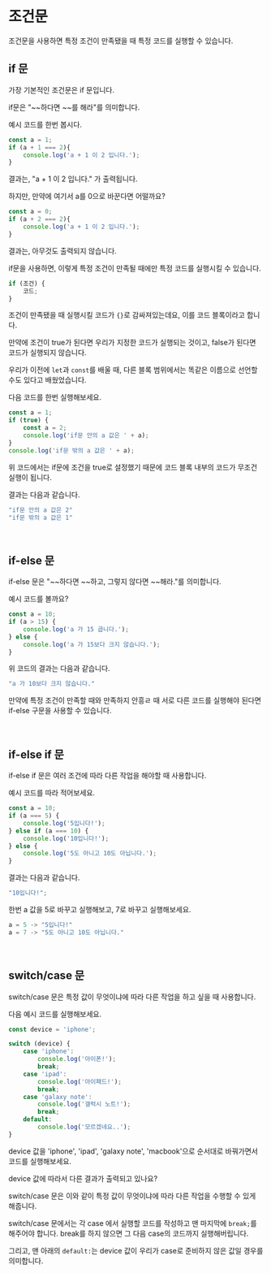 # 조건문

조건문을 사용하면 특정 조건이 만족됐을 때 특정 코드를 실행할 수 있습니다. 

## if 문

가장 기본적인 조건문은 if 문입니다. 

if문은 "~~하다면 ~~를 해라"를 의미합니다. 

예시 코드를 한번 봅시다. 

```javascript
const a = 1;
if (a + 1 === 2){
    console.log('a + 1 이 2 입니다.');
}
```

결과는, "a + 1 이 2 입니다." 가 출력됩니다. 

하지만, 만약에 여기서 a를 0으로 바꾼다면 어떨까요?

```javascript
const a = 0;
if (a + 2 === 2){
    console.log('a + 1 이 2 입니다.');
}
```

결과는, 아무것도 출력되지 않습니다. 

if문을 사용하면, 이렇게 특정 조건이 만족될 때에만 특정 코드를 실행시킬 수 있습니다. 

```javascript
if (조건) { 
	코드;
}
```

조건이 만족됐을 때 실행시킬 코드가 `{}`로 감싸져있는데요, 이를 코드 블록이라고 합니다. 

만약에 조건이 true가 된다면 우리가 지정한 코드가 실행되는 것이고, false가 된다면 코드가 실행되지 않습니다. 

우리가 이전에 `let`과 `const`를 배울 때, 다른 블록 범위에서는 똑같은 이름으로 선언할 수도 있다고 배웠었습니다. 

다음 코드를 한번 실행해보세요.

```javascript
const a = 1;
if (true) {
    const a = 2;
    console.log('if문 안의 a 값은 ' + a);
}
console.log('if문 밖의 a 값은 ' + a);
```

위 코드에서는 if문에 조건을 true로 설정했기 때문에 코드 블록 내부의 코드가 무조건 실행이 됩니다. 

결과는 다음과 같습니다. 

```javascript
"if문 안의 a 값은 2"
"if문 밖의 a 값은 1"
```

<br>

## if-else 문

if-else 문은 "~~하다면 ~~하고, 그렇지 않다면 ~~해라."를 의미합니다. 

예시 코드를 볼까요?

```javascript
const a = 10;
if (a > 15) {
    console.log('a 가 15 큽니다.');
} else {
    console.log('a 가 15보다 크지 않습니다.');
}
```

위 코드의 결과는 다음과 같습니다. 

```javascript
"a 가 10보다 크지 않습니다."
```

만약에 특정 조건이 만족할 때와 만족하지 안흥ㄹ 때 서로 다른 코드를 실행해야 된다면 if-else 구문을 사용할 수 있습니다. 

<br>

## if-else if 문

if-else if 문은 여러 조건에 따라 다른 작업을 해야할 때 사용합니다. 

예시 코드를 따라 적어보세요.

```javascript
const a = 10;
if (a === 5) {
    console.log('5입니다!');
} else if (a === 10) {
    console.log('10입니다!');
} else {
    console.log('5도 아니고 10도 아닙니다.');
}
```

결과는 다음과 같습니다. 

```javascript
"10입니다!";
```

한번 a 값을 5로 바꾸고 실행해보고, 7로 바꾸고 실행해보세요. 

```javascript
a = 5 -> "5입니다!"
a = 7 -> "5도 아니고 10도 아닙니다."
```

<br>

## switch/case 문

switch/case 문은 특정 값이 무엇이냐에 따라 다른 작업을 하고 싶을 때 사용합니다. 

다음 예시 코드를 실행해보세요.

```javascript
const device = 'iphone';

switch (device) {
    case 'iphone':
        console.log('아이폰!');
        break;
    case 'ipad':
        console.log('아이패드!');
        break;
    case 'galaxy note':
        console.log('갤럭시 노트!');
        break;
    default:
        console.log('모르겠네요..');
}
```

device 값을 'iphone', 'ipad', 'galaxy note', 'macbook'으로 순서대로 바꿔가면서 코드를 실행해보세요. 

device 값에 따라서 다른 결과가 출력되고 있나요?

switch/case 문은 이와 같이 특정 값이 무엇이냐에 따라 다른 작업을 수행할 수 있게 해줍니다. 

switch/case 문에서는 각 case 에서 실행할 코드를 작성하고 맨 마지막에 `break;`를 해주어야 합니다. break를 하지 않으면 그 다음 case의 코드까지 실행해버립니다. 

그리고, 맨 아래의 `default:`는 device 값이 우리가 case로 준비하지 않은 값일 경우를 의미합니다. 